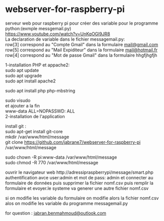# webserver-for-raspberry-pi
serveur web pour raspberry pi pour créer des variable pour le programme python:(exmple messgemail.py)    
https://www.youtube.com/watch?v=UnKqOGl9JR8                                                                
La declaration de variable dans le fichier messagemail.py:                                                    
row[3]   correspond au "Compte Gmail" dans la formulaire mail@gmail.com                                 
row[5]   correspond au "Mail Expiditeur" dans la formulaire mail@hotmail.fr                                       
row[4]   correspond au "Mot de passe Gmail" dans la formulaire  hhgfjhgfjh                          

1-installation  PHP et appache2:                                                            
sudo apt update                                                                       
sudo apt upgrade                                                                       
sudo apt install apache2                                                                

sudo apt install php php-mbstring                                                        

sudo visudo                                                                            
et ajouter a la fin                                                                    
www-data ALL=NOPASSWD: ALL                                                            
2-installation de l'application                                                                

install git :                                                                                              
sudo apt-get install git-core                                                                     
mkdir /var/www/html/message                                                          
git clone https://github.com/jabrane7/webserver-for-raspberry-pi /var/www/html/message  

sudo chown -R pi:www-data /var/www/html/message                                              
sudo chmod -R 770 /var/www/html/message                                                       

ouvrir le navigateur web  http://adressipraspberrypi/message/smart.php                
authentification avce  user:admin et mot de pass: admin et connecter au formulaire de données 
puis supprimer la fichier nomf.csv puis remplir la formulaire et evoyer.le systeme va generer une autre fichier nomf.csv          


si on modifie les variable du formulaire on modifie alors la fichier nomf.csv alos on modifie les variable du programme messagemail.py   

for question : jabran.benmahmoud@outlook.com                                                   
